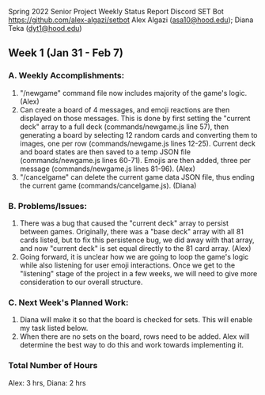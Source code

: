 Spring 2022 Senior Project
Weekly Status Report
Discord SET Bot
https://github.com/alex-algazi/setbot
Alex Algazi (asa10@hood.edu); Diana Teka (dyt1@hood.edu)

## Week 1 (Jan 31 - Feb 7)
### A. Weekly Accomplishments:
1. "/newgame" command file now includes majority of the game's logic. (Alex)
2. Can create a board of 4 messages, and emoji reactions are then displayed on those messages. This is done by first setting the "current deck" array to a full deck (commands/newgame.js line 57), then generating a board by selecting 12 random cards and converting them to images, one per row (commands/newgame.js lines 12-25). Current deck and board states are then saved to a temp JSON file (commands/newgame.js lines 60-71). Emojis are then added, three per message (commands/newgame.js lines 81-96). (Alex)
3. "/cancelgame" can delete the current game data JSON file, thus ending the current game (commands/cancelgame.js). (Diana)
### B. Problems/Issues:
1. There was a bug that caused the "current deck" array to persist between games. Originally, there was a "base deck" array with all 81 cards listed, but to fix this persistence bug, we did away with that array, and now "current deck" is set equal directly to the 81 card array. (Alex)
2. Going forward, it is unclear how we are going to loop the game's logic while also listening for user emoji interactions. Once we get to the "listening" stage of the project in a few weeks, we will need to give more consideration to our overall structure.
### C. Next Week's Planned Work:
1. Diana will make it so that the board is checked for sets. This will enable my task listed below.
2. When there are no sets on the board, rows need to be added. Alex will determine the best way to do this and work towards implementing it.
### Total Number of Hours
Alex: 3 hrs, Diana: 2 hrs
